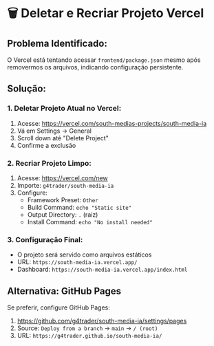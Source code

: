 # 🗑️ Deletar e Recriar Projeto Vercel

## Problema Identificado:
O Vercel está tentando acessar `frontend/package.json` mesmo após removermos os arquivos, indicando configuração persistente.

## Solução:

### 1. Deletar Projeto Atual no Vercel:
1. Acesse: https://vercel.com/south-medias-projects/south-media-ia
2. Vá em Settings → General
3. Scroll down até "Delete Project"
4. Confirme a exclusão

### 2. Recriar Projeto Limpo:
1. Acesse: https://vercel.com/new
2. Importe: `g4trader/south-media-ia`
3. Configure:
   - Framework Preset: `Other`
   - Build Command: `echo "Static site"`
   - Output Directory: `.` (raiz)
   - Install Command: `echo "No install needed"`

### 3. Configuração Final:
- O projeto será servido como arquivos estáticos
- URL: `https://south-media-ia.vercel.app/`
- Dashboard: `https://south-media-ia.vercel.app/index.html`

## Alternativa: GitHub Pages
Se preferir, configure GitHub Pages:
1. https://github.com/g4trader/south-media-ia/settings/pages
2. Source: `Deploy from a branch` → `main` → `/ (root)`
3. URL: `https://g4trader.github.io/south-media-ia/`
